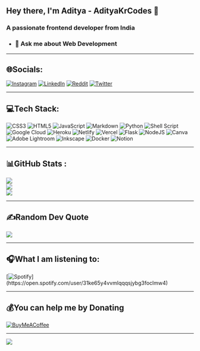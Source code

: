 ## Hey there, I'm Aditya - AdityaKrCodes 👋
### A passionate frontend developer from India

 
  

* ### 💬 Ask me about **Web Development** 
---
## 🌐Socials:
[![Instagram](https://img.shields.io/badge/Instagram-%23E4405F.svg?logo=Instagram&logoColor=white)](https://instagram.com/adityakrcodes) [![LinkedIn](https://img.shields.io/badge/LinkedIn-%230077B5.svg?logo=linkedin&logoColor=white)](https://linkedin.com/in/adityakrcodes) [![Reddit](https://img.shields.io/badge/Reddit-%23FF4500.svg?logo=Reddit&logoColor=white)](https://reddit.com/user/adityakrcodes) [![Twitter](https://img.shields.io/badge/Twitter-%231DA1F2.svg?logo=Twitter&logoColor=white)](https://twitter.com/adityakrcodes) 

---
## 💻Tech Stack:
![CSS3](https://img.shields.io/badge/css3-%231572B6.svg?style=for-the-badge&logo=css3&logoColor=white) ![HTML5](https://img.shields.io/badge/html5-%23E34F26.svg?style=for-the-badge&logo=html5&logoColor=white) ![JavaScript](https://img.shields.io/badge/javascript-%23323330.svg?style=for-the-badge&logo=javascript&logoColor=%23F7DF1E) ![Markdown](https://img.shields.io/badge/markdown-%23000000.svg?style=for-the-badge&logo=markdown&logoColor=white) ![Python](https://img.shields.io/badge/python-3670A0?style=for-the-badge&logo=python&logoColor=ffdd54) ![Shell Script](https://img.shields.io/badge/shell_script-%23121011.svg?style=for-the-badge&logo=gnu-bash&logoColor=white) ![Google Cloud](https://img.shields.io/badge/Google%20Cloud-%234285F4.svg?style=for-the-badge&logo=google-cloud&logoColor=white) ![Heroku](https://img.shields.io/badge/heroku-%23430098.svg?style=for-the-badge&logo=heroku&logoColor=white) ![Netlify](https://img.shields.io/badge/netlify-%23000000.svg?style=for-the-badge&logo=netlify&logoColor=#00C7B7) ![Vercel](https://img.shields.io/badge/vercel-%23000000.svg?style=for-the-badge&logo=vercel&logoColor=white) ![Flask](https://img.shields.io/badge/flask-%23000.svg?style=for-the-badge&logo=flask&logoColor=white) ![NodeJS](https://img.shields.io/badge/node.js-6DA55F?style=for-the-badge&logo=node.js&logoColor=white) ![Canva](https://img.shields.io/badge/Canva-%2300C4CC.svg?style=for-the-badge&logo=Canva&logoColor=white) ![Adobe Lightroom](https://img.shields.io/badge/Adobe%20Lightroom-31A8FF.svg?style=for-the-badge&logo=Adobe%20Lightroom&logoColor=white) ![Inkscape](https://img.shields.io/badge/Inkscape-e0e0e0?style=for-the-badge&logo=inkscape&logoColor=080A13) ![Docker](https://img.shields.io/badge/docker-%230db7ed.svg?style=for-the-badge&logo=docker&logoColor=white) ![Notion](https://img.shields.io/badge/Notion-%23000000.svg?style=for-the-badge&logo=notion&logoColor=white)

---
## 📊GitHub Stats :
![](https://github-readme-stats.vercel.app/api?username=adityakrcodes&theme=dark&hide_border=true&include_all_commits=true&count_private=true)<br/>
![](https://github-readme-streak-stats.herokuapp.com/?user=adityakrcodes&theme=dark&hide_border=true)<br/>
![](https://github-readme-stats.vercel.app/api/top-langs/?username=adityakrcodes&theme=dark&hide_border=true&include_all_commits=true&count_private=true&layout=compact)

---
## ✍️Random Dev Quote
![](https://quotes-github-readme.vercel.app/api?type=horizontal&theme=dark)

---
## 🎧What I am listening to:
[![Spotify]([https://github-spotify-now-playin.vercel.app/api/spotify](https://adityakrcodes-spotify-status.vercel.app/api/spotify))](https://open.spotify.com/user/31ke65y4vvmlqqqsjybg3foclmw4)

---
## 💰You can help me by Donating
[![BuyMeACoffee](https://img.shields.io/badge/Buy%20Me%20a%20Coffee-ffdd00?style=for-the-badge&logo=buy-me-a-coffee&logoColor=black)](https://buymeacoffee.com/adityakrcodes)
<br>

---

[![](https://visitcount.itsvg.in/api?id=adityakrcodes)]()
